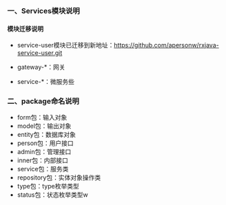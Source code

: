 ### 一、Services模块说明

#### 模块迁移说明
- service-user模块已迁移到新地址：https://github.com/apersonw/rxjava-service-user.git

- gateway-*：网关
- service-*：微服务些

### 二、package命名说明
- form包：输入对象
- model包：输出对象
- entity包：数据库对象
- person包：用户接口
- admin包：管理接口
- inner包：内部接口
- service包：服务类
- repository包：实体对象操作类
- type包：type枚举类型
- status包：状态枚举类型w